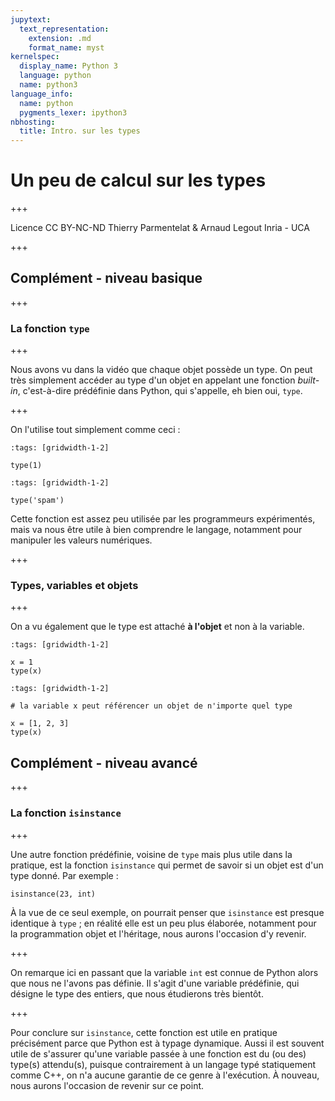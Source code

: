 ```yaml
---
jupytext:
  text_representation:
    extension: .md
    format_name: myst
kernelspec:
  display_name: Python 3
  language: python
  name: python3
language_info:
  name: python
  pygments_lexer: ipython3
nbhosting:
  title: Intro. sur les types
---
```


# Un peu de calcul sur les types

+++

<div class="licence">
<span>Licence CC BY-NC-ND</span>
<span>Thierry Parmentelat &amp; Arnaud Legout</span>
<span>Inria - UCA</span>
</div>

+++

## Complément - niveau basique

+++

### La fonction `type`

+++

Nous avons vu dans la vidéo que chaque objet possède un type. On peut très simplement accéder au type d'un objet en appelant une fonction *built-in*, c'est-à-dire prédéfinie dans Python, qui s'appelle, eh bien oui, `type`.

+++

On l'utilise tout simplement comme ceci :

```{code-cell} ipython3
:tags: [gridwidth-1-2]

type(1)
```

```{code-cell} ipython3
:tags: [gridwidth-1-2]

type('spam')
```

Cette fonction est assez peu utilisée par les programmeurs expérimentés, mais va nous être utile à bien comprendre le langage, notamment pour manipuler les valeurs numériques.

+++

### Types, variables et objets

+++

On a vu également que le type est attaché **à l'objet** et non à la variable.

```{code-cell} ipython3
:tags: [gridwidth-1-2]

x = 1
type(x)
```

```{code-cell} ipython3
:tags: [gridwidth-1-2]

# la variable x peut référencer un objet de n'importe quel type

x = [1, 2, 3]
type(x)
```

## Complément - niveau avancé

+++

### La fonction `isinstance`

+++

Une autre fonction prédéfinie, voisine de `type` mais plus utile dans la pratique, est la fonction `isinstance` qui permet de savoir si un objet est d'un type donné. Par exemple :

```{code-cell} ipython3
isinstance(23, int)
```

À la vue de ce seul exemple, on pourrait penser que `isinstance` est presque identique à `type`&nbsp;; en réalité elle est un peu plus élaborée, notamment pour la programmation objet et l'héritage, nous aurons l'occasion d'y revenir.

+++

On remarque ici en passant que la variable `int` est connue de Python alors que nous ne l'avons pas définie. Il s'agit d'une variable prédéfinie, qui désigne le type des entiers, que nous étudierons très bientôt.

+++

Pour conclure sur `isinstance`, cette fonction est utile en pratique précisément parce que Python est à typage dynamique. Aussi il est souvent utile de s'assurer qu'une variable passée à une fonction est du (ou des) type(s) attendu(s), puisque contrairement à un langage typé statiquement comme C++, on n'a aucune garantie de ce genre à l'exécution. À nouveau, nous aurons l'occasion de revenir sur ce point.
